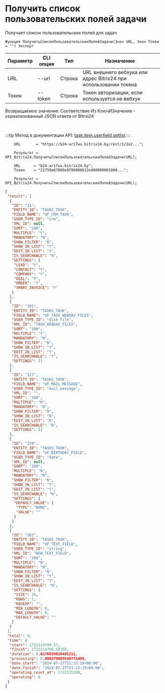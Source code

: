 ﻿---
sidebar_position: 1
---

# Получить список пользовательских полей задачи
 Получает список пользовательских полей для задач



`Функция ПолучитьСписокПользовательскихПолейЗадачи(Знач URL, Знач Токен = "") Экспорт`

  | Параметр | CLI опция | Тип | Назначение |
  |-|-|-|-|
  | URL | --url | Строка | URL внешнего вебхука или адрес Bitrix24 при использовании токена |
  | Токен | --token | Строка | Токен авторизации, если используется не вебхук |

  
  Возвращаемое значение:   Соответствие Из КлючИЗначение - сериализованный JSON ответа от Bitrxi24

<br/>

:::tip
Метод в документации API: [task.item.userfield.getlist](https://dev.1c-bitrix.ru/rest_help/tasks/task/userfield/getlist.php)
:::
<br/>


```bsl title="Пример кода"
    URL       = "https://b24-ar17wx.bitrix24.by/rest/1/1o2...";

    Результат = OPI_Bitrix24.ПолучитьСписокПользовательскихПолейЗадачи(URL);

    URL      = "b24-ar17wx.bitrix24.by";
    Токен    = "21750a67006e9f06006b12e400000001000...";

    Результат = OPI_Bitrix24.ПолучитьСписокПользовательскихПолейЗадачи(URL);
```
    



```json title="Результат"
{
 "result": [
  {
   "ID": "11",
   "ENTITY_ID": "TASKS_TASK",
   "FIELD_NAME": "UF_CRM_TASK",
   "USER_TYPE_ID": "crm",
   "XML_ID": null,
   "SORT": "100",
   "MULTIPLE": "Y",
   "MANDATORY": "N",
   "SHOW_FILTER": "N",
   "SHOW_IN_LIST": "Y",
   "EDIT_IN_LIST": "Y",
   "IS_SEARCHABLE": "N",
   "SETTINGS": {
    "LEAD": "Y",
    "CONTACT": "Y",
    "COMPANY": "Y",
    "DEAL": "Y",
    "ORDER": "Y",
    "SMART_INVOICE": "Y"
   }
  },
  {
   "ID": "101",
   "ENTITY_ID": "TASKS_TASK",
   "FIELD_NAME": "UF_TASK_WEBDAV_FILES",
   "USER_TYPE_ID": "disk_file",
   "XML_ID": "TASK_WEBDAV_FILES",
   "SORT": "100",
   "MULTIPLE": "Y",
   "MANDATORY": "N",
   "SHOW_FILTER": "N",
   "SHOW_IN_LIST": "Y",
   "EDIT_IN_LIST": "Y",
   "IS_SEARCHABLE": "Y",
   "SETTINGS": []
  },
  {
   "ID": "117",
   "ENTITY_ID": "TASKS_TASK",
   "FIELD_NAME": "UF_MAIL_MESSAGE",
   "USER_TYPE_ID": "mail_message",
   "XML_ID": "",
   "SORT": "100",
   "MULTIPLE": "N",
   "MANDATORY": "N",
   "SHOW_FILTER": "N",
   "SHOW_IN_LIST": "N",
   "EDIT_IN_LIST": "N",
   "IS_SEARCHABLE": "N",
   "SETTINGS": []
  },
  {
   "ID": "259",
   "ENTITY_ID": "TASKS_TASK",
   "FIELD_NAME": "UF_BIRTHDAY_FIELD",
   "USER_TYPE_ID": "date",
   "XML_ID": null,
   "SORT": "100",
   "MULTIPLE": "N",
   "MANDATORY": "N",
   "SHOW_FILTER": "N",
   "SHOW_IN_LIST": "Y",
   "EDIT_IN_LIST": "Y",
   "IS_SEARCHABLE": "N",
   "SETTINGS": {
    "DEFAULT_VALUE": {
     "TYPE": "NONE",
     "VALUE": ""
    }
   }
  },
  {
   "ID": "261",
   "ENTITY_ID": "TASKS_TASK",
   "FIELD_NAME": "UF_TEXT_FIELD",
   "USER_TYPE_ID": "string",
   "XML_ID": "NEW_TEXT_FIELD",
   "SORT": "100",
   "MULTIPLE": "N",
   "MANDATORY": "N",
   "SHOW_FILTER": "N",
   "SHOW_IN_LIST": "Y",
   "EDIT_IN_LIST": "Y",
   "IS_SEARCHABLE": "N",
   "SETTINGS": {
    "SIZE": 20,
    "ROWS": 1,
    "REGEXP": "",
    "MIN_LENGTH": 0,
    "MAX_LENGTH": 0,
    "DEFAULT_VALUE": ""
   }
  }
 ],
 "total": 0,
 "time": {
  "start": 1722114799.57,
  "finish": 1722114799.58769,
  "duration": 0.0176839828491211,
  "processing": 0.000379085540771484,
  "date_start": "2024-07-27T21:13:19+00:00",
  "date_finish": "2024-07-27T21:13:19+00:00",
  "operating_reset_at": 1722115399,
  "operating": 0
 }
}
```

